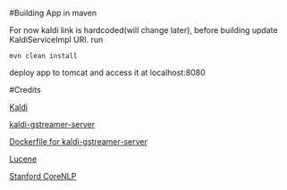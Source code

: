 #Building App in maven

For now kaldi link is hardcoded(will change later), before building update KaldiServiceImpl URI. 
run 
```
mvn clean install
```
deploy app to tomcat and access it at localhost:8080

#Credits

[Kaldi](http://kaldi-asr.org/)

[kaldi-gstreamer-server](https://github.com/alumae/kaldi-gstreamer-server)

[Dockerfile for kaldi-gstreamer-server](https://github.com/jcsilva/docker-kaldi-gstreamer-server)

[Lucene](https://lucene.apache.org)

[Stanford CoreNLP](https://stanfordnlp.github.io/CoreNLP/)
